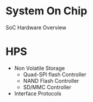# System On Chip

SoC Hardware Overview

# HPS



- Non Volatile Storage
  - Quad-SPI flash Controller
  - NAND Flash Controller
  - SD/MMC Controller
- Interface Protocols